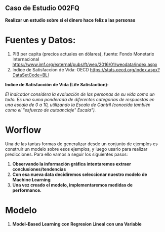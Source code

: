 ## Caso de Estudio 002FQ
**Realizar un estudio sobre si el dinero hace feliz a las personas**

# **Fuentes y Datos:**

1. PIB per capita (precios actuales en dólares), fuente: Fondo Monetario Internacional https://www.imf.org/external/pubs/ft/weo/2016/01/weodata/index.aspx
2. Indice de Satisfaccion de Vida: OECD https://stats.oecd.org/index.aspx?DataSetCode=BLI

**Indice de Satisfacción de Vida (Life Satisfaction):**

*El indicador considera la evaluación de las personas de su vida como un todo. Es una suma ponderada de diferentes categorías de respuestas en una escala de 0 a 10, utilizando la Escala de Cantril (conocida también como el "esfuerzo de autoanclaje" Escala").*

# **Worflow**

Una de las tantas formas de generalizar desde un conjunto de ejemplos es construir un modelo sobre esos ejemplos, y luego usarlo para realizar predicciones.
Para ello vamos a seguir los siguientes pasos:
1. **Observando la información gráfica intentaremos extraer conclusiones/tendencias**
2. **Con esa nueva data decidiremos seleccionar nuestro modelo de Machine Learning**
3. **Una vez creado el modelo, implementaremos medidas de performance.**

# **Modelo**

1. **Model-Based Learning con Regresion Lineal con una Variable**

